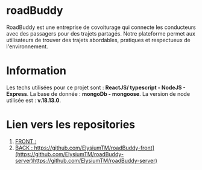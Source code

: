 # roadBuddy

RoadBuddy est une entreprise de covoiturage qui connecte les conducteurs avec des passagers pour des trajets partagés. Notre plateforme permet aux utilisateurs de trouver des trajets abordables, pratiques et respectueux de l'environnement.

# Information

Les techs utilisées pour ce projet sont : **ReactJS/ typescript - NodeJS - Express**.
La base de donnée : **mongoDb - mongoose**.
La version de node utilisée est : **v.18.13.0**.

# Lien vers les repositories

1. [FRONT : ](https://github.com](https://github.com/ElysiumTM/roadBuddy-front)https://github.com/ElysiumTM/roadBuddy-front)
2. [BACK : ](https://github.com/ElysiumTM/roadBuddy-front)https://github.com/ElysiumTM/roadBuddy-front](https://github.com/ElysiumTM/roadBuddy-server)https://github.com/ElysiumTM/roadBuddy-server)

